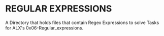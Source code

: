 # REGULAR EXPRESSIONS
A Directory that holds files that contain Regex Expressions to solve Tasks for ALX's 0x06-Regular_expressions.
